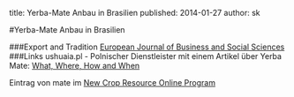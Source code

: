 title: Yerba-Mate Anbau in Brasilien
published: 2014-01-27
author: sk

#Yerba-Mate Anbau in Brasilien

###Export and Tradition
[European Journal of Business and Social Sciences](http://www.ejbss.com/Data/Sites/1/vol2no4july2013/ejbss-1266-13-yerbamate.pdf)
###Links
ushuaia.pl - Polnischer Dienstleister mit einem Artikel über Yerba Mate:
[What, Where, How and When](http://www.ushuaia.pl/yerba/where)

Eintrag von mate im [New Crop Resource Online Program](http://www.hort.purdue.edu/newcrop/1492/mate.html)
